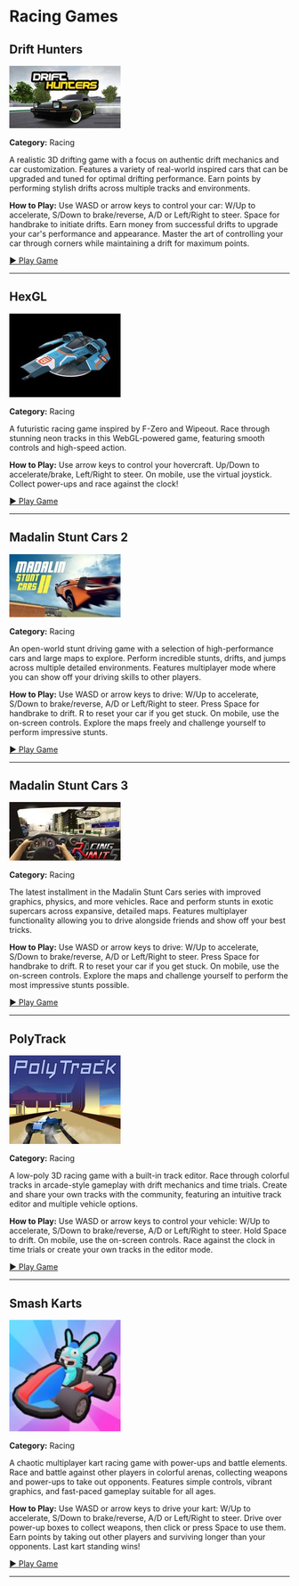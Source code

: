 # Racing Games

## Drift Hunters

<img src="../games/drift-hunters/images/thumb.jpg" alt="Drift Hunters thumbnail" width="200">

**Category:** Racing

A realistic 3D drifting game with a focus on authentic drift mechanics and car customization. Features a variety of real-world inspired cars that can be upgraded and tuned for optimal drifting performance. Earn points by performing stylish drifts across multiple tracks and environments.

**How to Play:** Use WASD or arrow keys to control your car: W/Up to accelerate, S/Down to brake/reverse, A/D or Left/Right to steer. Space for handbrake to initiate drifts. Earn money from successful drifts to upgrade your car's performance and appearance. Master the art of controlling your car through corners while maintaining a drift for maximum points.

[▶ Play Game](https://www.crazygames.com/game/drift-hunters)

---

## HexGL

<img src="../games/hexgl/images/thumb.jpg" alt="HexGL thumbnail" width="200">

**Category:** Racing

A futuristic racing game inspired by F-Zero and Wipeout. Race through stunning neon tracks in this WebGL-powered game, featuring smooth controls and high-speed action.

**How to Play:** Use arrow keys to control your hovercraft. Up/Down to accelerate/brake, Left/Right to steer. On mobile, use the virtual joystick. Collect power-ups and race against the clock!

[▶ Play Game](https://hexgl.bkcore.com/)

---

## Madalin Stunt Cars 2

<img src="../games/madalin-stunt-cars-2/images/thumb.jpg" alt="Madalin Stunt Cars 2 thumbnail" width="200">

**Category:** Racing

An open-world stunt driving game with a selection of high-performance cars and large maps to explore. Perform incredible stunts, drifts, and jumps across multiple detailed environments. Features multiplayer mode where you can show off your driving skills to other players.

**How to Play:** Use WASD or arrow keys to drive: W/Up to accelerate, S/Down to brake/reverse, A/D or Left/Right to steer. Press Space for handbrake to drift. R to reset your car if you get stuck. On mobile, use the on-screen controls. Explore the maps freely and challenge yourself to perform impressive stunts.

[▶ Play Game](https://www.crazygames.com/game/madalin-stunt-cars-2)

---

## Madalin Stunt Cars 3

<img src="../games/madalin-stunt-cars-3/images/thumb.jpg" alt="Madalin Stunt Cars 3 thumbnail" width="200">

**Category:** Racing

The latest installment in the Madalin Stunt Cars series with improved graphics, physics, and more vehicles. Race and perform stunts in exotic supercars across expansive, detailed maps. Features multiplayer functionality allowing you to drive alongside friends and show off your best tricks.

**How to Play:** Use WASD or arrow keys to drive: W/Up to accelerate, S/Down to brake/reverse, A/D or Left/Right to steer. Press Space for handbrake to drift. R to reset your car if you get stuck. On mobile, use the on-screen controls. Explore the maps and challenge yourself to perform the most impressive stunts possible.

[▶ Play Game](https://www.crazygames.com/game/madalin-stunt-cars-3)

---

## PolyTrack

<img src="../games/polytrack/images/thumb.jpg" alt="PolyTrack thumbnail" width="200">

**Category:** Racing

A low-poly 3D racing game with a built-in track editor. Race through colorful tracks in arcade-style gameplay with drift mechanics and time trials. Create and share your own tracks with the community, featuring an intuitive track editor and multiple vehicle options.

**How to Play:** Use WASD or arrow keys to control your vehicle: W/Up to accelerate, S/Down to brake/reverse, A/D or Left/Right to steer. Hold Space to drift. On mobile, use the on-screen controls. Race against the clock in time trials or create your own tracks in the editor mode.

[▶ Play Game](https://kodub.itch.io/polytrack)

---

## Smash Karts

<img src="../games/smash-karts/images/thumb.jpg" alt="Smash Karts thumbnail" width="200">

**Category:** Racing

A chaotic multiplayer kart racing game with power-ups and battle elements. Race and battle against other players in colorful arenas, collecting weapons and power-ups to take out opponents. Features simple controls, vibrant graphics, and fast-paced gameplay suitable for all ages.

**How to Play:** Use WASD or arrow keys to drive your kart: W/Up to accelerate, S/Down to brake/reverse, A/D or Left/Right to steer. Drive over power-up boxes to collect weapons, then click or press Space to use them. Earn points by taking out other players and surviving longer than your opponents. Last kart standing wins!

[▶ Play Game](https://smashkarts.io)

---

